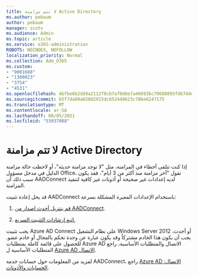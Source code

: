 ```yaml
---
title: لا تتم مزامنة Active Directory
ms.author: pebaum
author: pebaum
manager: scotv
ms.audience: Admin
ms.topic: article
ms.service: o365-administration
ROBOTS: NOINDEX, NOFOLLOW
localization_priority: Normal
ms.collection: Adm_O365
ms.custom:
- "9001688"
- "1300023"
- "3754"
- "4531"
ms.openlocfilehash: 4bfbe6b2dd9a2112f0cb7af0d6e7a46693bc70680895fd674ddb0332b7071797
ms.sourcegitcommit: b5f7da89a650d2915dc652449623c78be6247175
ms.translationtype: MT
ms.contentlocale: ar-SA
ms.lasthandoff: 08/05/2021
ms.locfileid: "53937088"
---
```

# <a name="active-directory-not-syncing"></a>لا تتم مزامنة Active Directory

إذا كنت تتلقى أخطاء في المزامنة، مثل "لا توجد مزامنة حديثة"، أو لاحظت حالة مزامنة الدليل في مدخل مسؤول Office، تقول "آخر مزامنة منذ أكثر من 3 أيام"، فقد يكون سبب ذلك أن AADConnect لديه إعدادات غير صحيحة أو أذونات غير كافية لتنفيذ المزامنة.  

قد يحل إعادة تثبيت AADConnect باستخدام الإعدادات المعبرة المشكلة بسرعة:

1. [قم بتنزيل أحدث إصدار من AADConnect](https://go.microsoft.com/fwlink/?LinkId=615771).

2. [اتبع إرشادات التثبيت السريع.](/azure/active-directory/hybrid/how-to-connect-install-express)

يجب تثبيت Azure AD Connect على نظام التشغيل Windows Server 2012 أو أحدث. يجب أن يكون هذا الخادم مشتركاً وقد يكون عبارة عن وحدة تحكم بالمجال أو خادم عضو. للحصول على قائمة كاملة بمتطلبات Azure AD الاتصال والمتطلبات الأساسية، راجع المتطلبات الأساسية ل [Azure AD الاتصال](/azure/active-directory/hybrid/how-to-connect-install-prerequisites).

لمزيد من المعلومات حول حسابات خدمة AADConnect، راجع [Azure AD الاتصال: الحسابات والأذونات](/azure/active-directory/hybrid/reference-connect-accounts-permissions).
